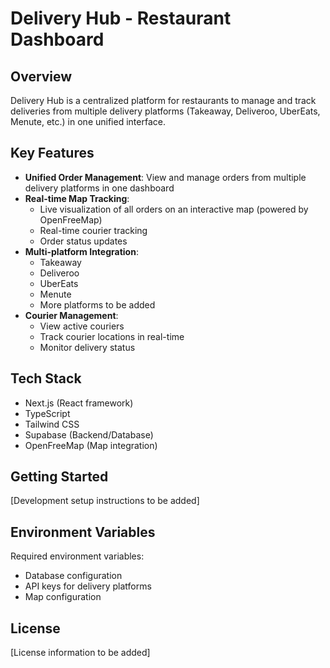 # Delivery Hub - Restaurant Dashboard

## Overview
Delivery Hub is a centralized platform for restaurants to manage and track deliveries from multiple delivery platforms (Takeaway, Deliveroo, UberEats, Menute, etc.) in one unified interface.

## Key Features
- **Unified Order Management**: View and manage orders from multiple delivery platforms in one dashboard
- **Real-time Map Tracking**: 
  - Live visualization of all orders on an interactive map (powered by OpenFreeMap)
  - Real-time courier tracking
  - Order status updates
- **Multi-platform Integration**:
  - Takeaway
  - Deliveroo
  - UberEats
  - Menute
  - More platforms to be added
- **Courier Management**:
  - View active couriers
  - Track courier locations in real-time
  - Monitor delivery status

## Tech Stack
- Next.js (React framework)
- TypeScript
- Tailwind CSS
- Supabase (Backend/Database)
- OpenFreeMap (Map integration)

## Getting Started
[Development setup instructions to be added]

## Environment Variables
Required environment variables:
- Database configuration
- API keys for delivery platforms
- Map configuration

## License
[License information to be added]
